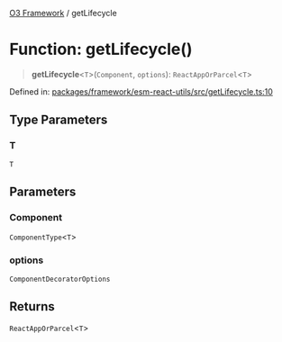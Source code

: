 [O3 Framework](../API.md) / getLifecycle

# Function: getLifecycle()

> **getLifecycle**\<`T`\>(`Component`, `options`): `ReactAppOrParcel`\<`T`\>

Defined in: [packages/framework/esm-react-utils/src/getLifecycle.ts:10](https://github.com/its-kios09/openmrs-esm-core/blob/main/packages/framework/esm-react-utils/src/getLifecycle.ts#L10)

## Type Parameters

### T

`T`

## Parameters

### Component

`ComponentType`\<`T`\>

### options

`ComponentDecoratorOptions`

## Returns

`ReactAppOrParcel`\<`T`\>
